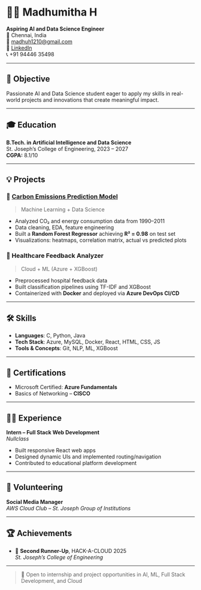 # 👩‍💻 Madhumitha H

**Aspiring AI and Data Science Engineer**  
📍 Chennai, India  
📧 [madhuh1210@gmail.com](mailto:madhuh1210@gmail.com)  
🔗 [LinkedIn](https://www.linkedin.com/in/madhumitha-harikarthikeyan-4549232b8)  
📞 +91 94446 35498  

---

## 🎯 Objective
Passionate AI and Data Science student eager to apply my skills in real-world projects and innovations that create meaningful impact.

---

## 🎓 Education
**B.Tech. in Artificial Intelligence and Data Science**  
St. Joseph’s College of Engineering, 2023 – 2027  
**CGPA:** 8.1/10

---

## 💡 Projects

### 🔸 [Carbon Emissions Prediction Model](https://github.com/madhuh1210/carbonemissionprediction-intern)
> Machine Learning + Data Science  
- Analyzed CO₂ and energy consumption data from 1990–2011  
- Data cleaning, EDA, feature engineering  
- Built a **Random Forest Regressor** achieving **R² = 0.98** on test set  
- Visualizations: heatmaps, correlation matrix, actual vs predicted plots  

### 🔸 Healthcare Feedback Analyzer
> Cloud + ML (Azure + XGBoost)  
- Preprocessed hospital feedback data  
- Built classification pipelines using TF-IDF and XGBoost  
- Containerized with **Docker** and deployed via **Azure DevOps CI/CD**

---

## 🛠 Skills

- **Languages**: C, Python, Java  
- **Tech Stack**: Azure, MySQL, Docker, React, HTML, CSS, JS  
- **Tools & Concepts**: Git, NLP, ML, XGBoost

---

## 📜 Certifications

- Microsoft Certified: **Azure Fundamentals**  
- Basics of Networking – **CISCO**

---

## 🧑‍💼 Experience

**Intern – Full Stack Web Development**  
*Nullclass*  
- Built responsive React web apps  
- Designed dynamic UIs and implemented routing/navigation  
- Contributed to educational platform development

---

## 🤝 Volunteering

**Social Media Manager**  
*AWS Cloud Club – St. Joseph Group of Institutions*

---

## 🏆 Achievements

- 🥉 **Second Runner-Up**, HACK-A-CLOUD 2025  
*St. Joseph’s College of Engineering*

---

> 👀 Open to internship and project opportunities in AI, ML, Full Stack Development, and Cloud
